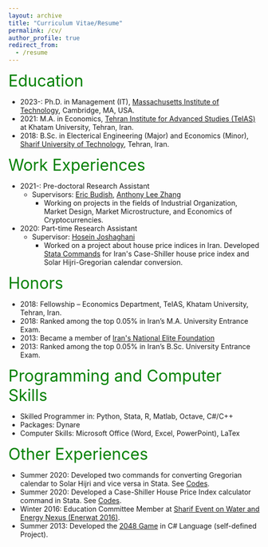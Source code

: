 ```yaml
---
layout: archive 
title: "Curriculum Vitae/Resume"
permalink: /cv/
author_profile: true
redirect_from:
  - /resume
---
```


<font size="6" color="green">Education</font>

* 2023-: Ph.D. in Management (IT), <a href="https://mitsloan.mit.edu" target="_blank" rel="noopener noreferrer">Massachusetts Institute of Technology</a>, Cambridge, MA, USA.
* 2021: M.A. in Economics, <a href="https://teias.institute" target="_blank" rel="noopener noreferrer">Tehran Institute for Advanced Studies (TeIAS)</a> at Khatam University, Tehran, Iran.
* 2018: B.Sc. in Electerical Engineering (Major) and Economics (Minor), <a href="http://www.en.sharif.edu" target="_blank" rel="noopener noreferrer">Sharif University of Technology</a>, Tehran, Iran. 

<font size="6" color="green">Work Experiences</font>

* 2021-: Pre-doctoral Research Assistant
  * Supervisors: <a href="https://faculty.chicagobooth.edu/eric.budish/index.html" target="_blank" rel="noopener noreferrer">Eric Budish</a>, <a href="https://anthonyleezhang.github.io" target="_blank" rel="noopener noreferrer">Anthony Lee Zhang</a>
    * Working on projects in the fields of Industrial Organization, Market Design, Market Microstructure, and Economics of Cryptocurrencies.
* 2020: Part-time Research Assistant
  * Supervisor: <a href="https://teias.institute/~joshaghani/" target="_blank" rel="noopener noreferrer">Hosein Joshaghani</a>
    * Worked on a project about house price indices in Iran. Developed <a href="https://peymanshahidi.github.io/codes/" target="_blank" rel="noopener noreferrer">Stata Commands</a> for Iran's Case-Shiller house price index and Solar Hijri-Gregorian calendar conversion.

<font size="6" color="green">Honors</font>

* 2018: Fellowship – Economics Department, TeIAS, Khatam University, Tehran, Iran.
* 2018: Ranked among the top 0.05% in Iran’s M.A. University Entrance Exam.
* 2013: Became a member of [Iran's National Elite Foundation](https://www.bmn.ir)
* 2013: Ranked among the top 0.05% in Iran’s B.Sc. University Entrance Exam.
  
<font size="6" color="green">Programming and Computer Skills</font>

* Skilled Programmer in: Python, Stata, R, Matlab, Octave, C#/C++
* Packages: Dynare
* Computer Skills: Microsoft Office (Word, Excel, PowerPoint), LaTex

<font size="6" color="green">Other Experiences</font>

* Summer 2020: Developed two commands for converting Gregorian calendar to Solar Hijri and vice versa in Stata. See <a href="https://peymanshahidi.github.io/codes/" target="_blank" rel="noopener noreferrer">Codes</a>.
* Summer 2020: Developed a Case-Shiller House Price Index calculator command in Stata. See <a href="https://peymanshahidi.github.io/codes/" target="_blank" rel="noopener noreferrer">Codes</a>.
* Winter 2016: Education Committee Member at <a href="http://enerwat.sharif.ir/?lang=en" target="_blank" rel="noopener noreferrer">Sharif Event on Water and Energy Nexus (Enerwat 2016)</a>.
* Summer 2013: Developed the <a href="https://en.wikipedia.org/wiki/2048_(video_game)" target="_blank" rel="noopener noreferrer">2048 Game</a> in C# Language (self-defined Project).

<!---
<font size="6" color="green">Selected Graduate Courses</font>

* Theory of Income II (Winter 2022) - UChicago Economics Ph.D. Core
  * Prof. <a href="https://voices.uchicago.edu/golosov/" target="_blank" rel="noopener noreferrer">M. Golosov</a>
* <a href="https://teias.institute/search-models-introduction-to-theory-and-quantitative-methods/" style="color:#36454F; text-decoration:none;">Search Models: Introduction to Theory and Quantitative Methods</a> (Fall 2019)
  * Prof. <a href="https://teias.institute/faculty/joshaghani/" target="_blank" rel="noopener noreferrer">H. Joshaghani</a> and Prof. <a href="https://sites.google.com/site/davoodalhosseini/" target="_blank" rel="noopener noreferrer">M.R. Davoodalhosseini</a> 
* Contract Theory (Fall 2019)
  * Prof. <a href="https://teias.institute/faculty/kamali/" target="_blank" rel="noopener noreferrer">B. Kamali-Shahdadi</a>
* Financial Economics II (Fall 2019)
  * Prof. <a href="http://hagh-panah.ir/?i=1" target="_blank" rel="noopener noreferrer">F. Hagh-Panah</a>

<font size="6" color="green">References</font>

* <a href="https://faculty.chicagobooth.edu/eric.budish/index.html" target="_blank" rel="noopener noreferrer">Eric Budish</a> 
  * Professor of Economics and Entrepreneurship at University of Chicago, Booth School of Business
* <a href="https://anthonyleezhang.github.io" target="_blank" rel="noopener noreferrer">Anthony Lee Zhang</a> 
  * Assistant Professor of Finance at University of Chicago, Booth School of Business
* <a href="https://teias.institute/~kamali/" target="_blank" rel="noopener noreferrer">Behrang Kamali-Shahdadi</a>
  * Assistant Professor of Economics and Finance at Khatam University, TeIAS
* <a href="https://teias.institute/~joshaghani/" target="_blank" rel="noopener noreferrer">Hosein Joshaghani</a>
  * Assistant Professor of Economics and Finance at Khatam University, TeIAS
-->
